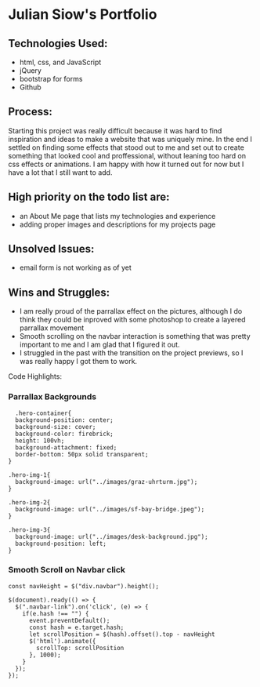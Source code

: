 # Julian Siow's Portfolio

## Technologies Used: 
* html, css, and JavaScript
* jQuery
* bootstrap for forms
* Github

## Process:
Starting this project was really difficult because it was hard to find inspiration and ideas to make a website that was uniquely mine.  In the end I settled on finding some effects that stood out to me and set out to create something that looked cool and proffessional, without leaning too hard on css effects or animations.  I am happy with how it turned out for now but I have a lot that I still want to add.  

## High priority on the todo list are:
* an About Me page that lists my technologies and experience
* adding proper images and descriptions for my projects page

## Unsolved Issues:
* email form is not working as of yet

## Wins and Struggles: 
* I am really proud of the parrallax effect on the pictures, although I do think they could be inproved with some photoshop to create a layered parrallax movement
* Smooth scrolling on the navbar interaction is something that was pretty important to me and I am glad that I figured it out.  
* I struggled in the past with the transition on the project previews, so I was really happy I got them to work.  

Code Highlights: 

### Parrallax Backgrounds
```
  .hero-container{
  background-position: center;
  background-size: cover;
  background-color: firebrick;
  height: 100vh;
  background-attachment: fixed;
  border-bottom: 50px solid transparent;
}

.hero-img-1{
  background-image: url("../images/graz-uhrturm.jpg");
}

.hero-img-2{
  background-image: url("../images/sf-bay-bridge.jpeg");
}

.hero-img-3{
  background-image: url("../images/desk-background.jpg");
  background-position: left;
}
```

### Smooth Scroll on Navbar click
```
const navHeight = $("div.navbar").height();

$(document).ready(() => {
  $(".navbar-link").on('click', (e) => {
    if(e.hash !== "") {
      event.preventDefault();
      const hash = e.target.hash;
      let scrollPosition = $(hash).offset().top - navHeight
      $('html').animate({
        scrollTop: scrollPosition
      }, 1000);
    }
  });
});
```